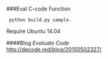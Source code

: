 ###Eval C-code Function

```
 python build.py sample.
```

Require Ubuntu 14.04

####Blog
_Evaluate Code_  
http://decode.red/blog/20150502327/

